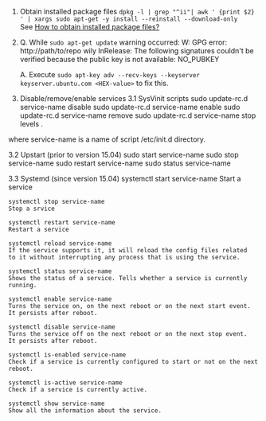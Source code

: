 1. Obtain installed package files
    `dpkg -l | grep "^ii"| awk ' {print $2} ' | xargs sudo apt-get -y install --reinstall --download-only`  
  See [How to obtain installed package files?](http://askubuntu.com/questions/86358/how-to-obtain-installed-package-files)

2. Q. While `sudo apt-get update` warning occurred:
   W: GPG error: http://path/to/repo wily InRelease: The following signatures couldn't be verified because the public key is not available: NO_PUBKEY <HEX-value>

   A. Execute `sudo apt-key adv --recv-keys --keyserver keyserver.ubuntu.com <HEX-value>` to fix this.

3. Disable/remove/enable services
3.1 SysVinit scripts 
    sudo update-rc.d service-name disable
    sudo update-rc.d service-name enable
    sudo update-rc.d service-name remove
    sudo update-rc.d service-name stop levels .

where service-name is a name of script /etc/init.d directory.

3.2 Upstart (prior to version 15.04)
    sudo start service-name
    sudo stop service-name
    sudo restart service-name
    sudo status service-name

3.3 Systemd (since version 15.04)
    systemctl start service-name
	Start a service

    systemctl stop service-name
	Stop a srvice

    systemctl restart service-name
	Restart a service
    
    systemctl reload service-name
	If the service supports it, it will reload the config files related 
	to it without interrupting any process that is using the service.

    systemctl status service-name
	Shows the status of a service. Tells whether a service is currently running.

    systemctl enable service-name
	Turns the service on, on the next reboot or on the next start event.
	It persists after reboot.

    systemctl disable service-name
	Turns the service off on the next reboot or on the next stop event.
	It persists after reboot.

    systemctl is-enabled service-name
	Check if a service is currently configured to start or not on the next reboot.

    systemctl is-active service-name
	Check if a service is currently active.

    systemctl show service-name
	Show all the information about the service.
